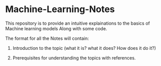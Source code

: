 # Machine-Learning-Notes

This repository is to provide an intuitive explainations to the basics of Machine learning models Along with some code.

The format for all the Notes will contain:

1. Introduction to the topic (what it is? what it does? How does it do it?)

2. Prerequisites for understanding the topics with references.

